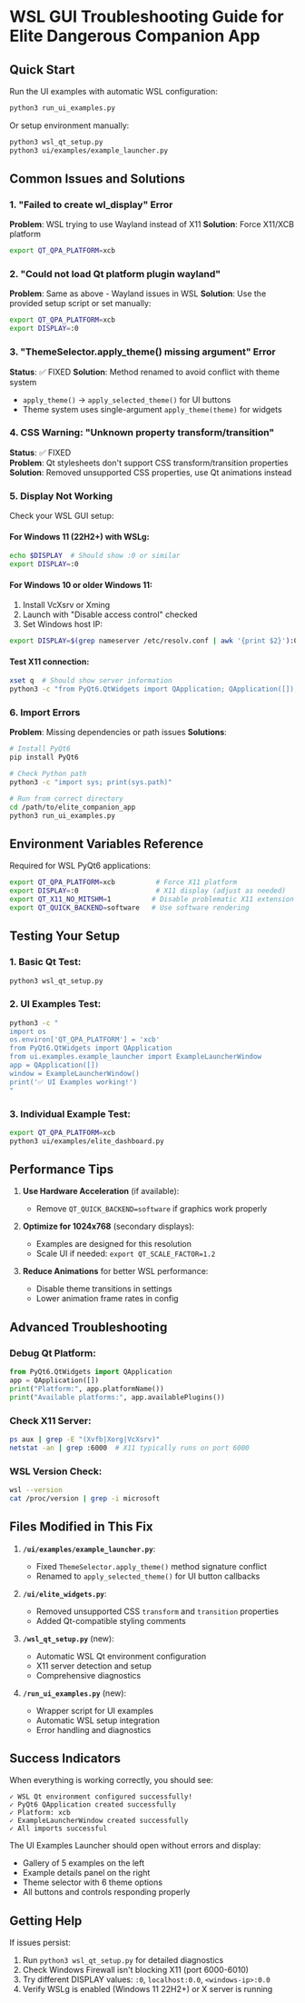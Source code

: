 # WSL GUI Troubleshooting Guide for Elite Dangerous Companion App

## Quick Start

Run the UI examples with automatic WSL configuration:
```bash
python3 run_ui_examples.py
```

Or setup environment manually:
```bash
python3 wsl_qt_setup.py
python3 ui/examples/example_launcher.py
```

## Common Issues and Solutions

### 1. "Failed to create wl_display" Error
**Problem**: WSL trying to use Wayland instead of X11
**Solution**: Force X11/XCB platform
```bash
export QT_QPA_PLATFORM=xcb
```

### 2. "Could not load Qt platform plugin wayland"
**Problem**: Same as above - Wayland issues in WSL
**Solution**: Use the provided setup script or set manually:
```bash
export QT_QPA_PLATFORM=xcb
export DISPLAY=:0
```

### 3. "ThemeSelector.apply_theme() missing argument" Error
**Status**: ✅ FIXED
**Solution**: Method renamed to avoid conflict with theme system
- `apply_theme()` → `apply_selected_theme()` for UI buttons
- Theme system uses single-argument `apply_theme(theme)` for widgets

### 4. CSS Warning: "Unknown property transform/transition"
**Status**: ✅ FIXED  
**Problem**: Qt stylesheets don't support CSS transform/transition properties
**Solution**: Removed unsupported CSS properties, use Qt animations instead

### 5. Display Not Working
Check your WSL GUI setup:

#### For Windows 11 (22H2+) with WSLg:
```bash
echo $DISPLAY  # Should show :0 or similar
export DISPLAY=:0
```

#### For Windows 10 or older Windows 11:
1. Install VcXsrv or Xming
2. Launch with "Disable access control" checked
3. Set Windows host IP:
```bash
export DISPLAY=$(grep nameserver /etc/resolv.conf | awk '{print $2}'):0.0
```

#### Test X11 connection:
```bash
xset q  # Should show server information
python3 -c "from PyQt6.QtWidgets import QApplication; QApplication([]); print('Qt works')"
```

### 6. Import Errors
**Problem**: Missing dependencies or path issues
**Solutions**:
```bash
# Install PyQt6
pip install PyQt6

# Check Python path
python3 -c "import sys; print(sys.path)"

# Run from correct directory
cd /path/to/elite_companion_app
python3 run_ui_examples.py
```

## Environment Variables Reference

Required for WSL PyQt6 applications:
```bash
export QT_QPA_PLATFORM=xcb          # Force X11 platform
export DISPLAY=:0                   # X11 display (adjust as needed)
export QT_X11_NO_MITSHM=1          # Disable problematic X11 extension
export QT_QUICK_BACKEND=software   # Use software rendering
```

## Testing Your Setup

### 1. Basic Qt Test:
```bash
python3 wsl_qt_setup.py
```

### 2. UI Examples Test:
```bash
python3 -c "
import os
os.environ['QT_QPA_PLATFORM'] = 'xcb'
from PyQt6.QtWidgets import QApplication
from ui.examples.example_launcher import ExampleLauncherWindow
app = QApplication([])
window = ExampleLauncherWindow()
print('✅ UI Examples working!')
"
```

### 3. Individual Example Test:
```bash
export QT_QPA_PLATFORM=xcb
python3 ui/examples/elite_dashboard.py
```

## Performance Tips

1. **Use Hardware Acceleration** (if available):
   - Remove `QT_QUICK_BACKEND=software` if graphics work properly
   
2. **Optimize for 1024x768** (secondary displays):
   - Examples are designed for this resolution
   - Scale UI if needed: `export QT_SCALE_FACTOR=1.2`

3. **Reduce Animations** for better WSL performance:
   - Disable theme transitions in settings
   - Lower animation frame rates in config

## Advanced Troubleshooting

### Debug Qt Platform:
```python
from PyQt6.QtWidgets import QApplication
app = QApplication([])
print("Platform:", app.platformName())
print("Available platforms:", app.availablePlugins())
```

### Check X11 Server:
```bash
ps aux | grep -E "(Xvfb|Xorg|VcXsrv)"
netstat -an | grep :6000  # X11 typically runs on port 6000
```

### WSL Version Check:
```bash
wsl --version
cat /proc/version | grep -i microsoft
```

## Files Modified in This Fix

1. **`/ui/examples/example_launcher.py`**:
   - Fixed `ThemeSelector.apply_theme()` method signature conflict
   - Renamed to `apply_selected_theme()` for UI button callbacks

2. **`/ui/elite_widgets.py`**:
   - Removed unsupported CSS `transform` and `transition` properties
   - Added Qt-compatible styling comments

3. **`/wsl_qt_setup.py`** (new):
   - Automatic WSL Qt environment configuration
   - X11 server detection and setup
   - Comprehensive diagnostics

4. **`/run_ui_examples.py`** (new):
   - Wrapper script for UI examples
   - Automatic WSL setup integration
   - Error handling and diagnostics

## Success Indicators

When everything is working correctly, you should see:
```
✓ WSL Qt environment configured successfully!
✓ PyQt6 QApplication created successfully  
✓ Platform: xcb
✓ ExampleLauncherWindow created successfully
✓ All imports successful
```

The UI Examples Launcher should open without errors and display:
- Gallery of 5 examples on the left
- Example details panel on the right
- Theme selector with 6 theme options
- All buttons and controls responding properly

## Getting Help

If issues persist:
1. Run `python3 wsl_qt_setup.py` for detailed diagnostics
2. Check Windows Firewall isn't blocking X11 (port 6000-6010)
3. Try different DISPLAY values: `:0`, `localhost:0.0`, `<windows-ip>:0.0`
4. Verify WSLg is enabled (Windows 11 22H2+) or X server is running
